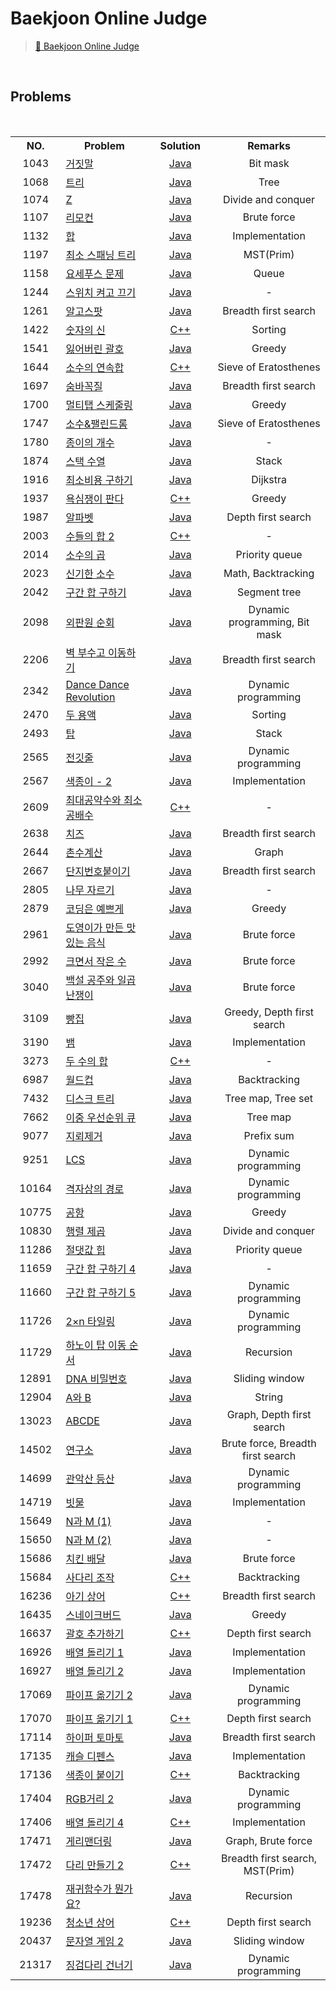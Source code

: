 # Baekjoon Online Judge

> [🔗 Baekjoon Online Judge](https://www.acmicpc.net)

<br>

## Problems

<br>

<table>
  
  
  <tr>
    <th align="center" width="100">NO.</th>
    <th align="center" width="250">Problem</th>
    <th align="center" width="150">Solution</th>
    <th align="center" width="300">Remarks</th>
  </tr>
  
  <tr>
    <td align="center">1043</td>
    <td><a href="https://www.acmicpc.net/problem/1043">거짓말</a></td>
    <td align="center"><a href="https://github.com/knavoid/just-algorithm/blob/main/baekjoon-online-judge/Java/1043.java">Java</a></td>
  	<td align="center">Bit mask</td>
  </tr>
  <tr>
    <td align="center">1068</td>
    <td><a href="https://www.acmicpc.net/problem/1068">트리</a></td>
    <td align="center"><a href="https://github.com/knavoid/just-algorithm/blob/main/baekjoon-online-judge/Java/1068.java">Java</a></td>
  	<td align="center">Tree</td>
  </tr>
  <tr>
    <td align="center">1074</td>
    <td><a href="https://www.acmicpc.net/problem/1074">Z</a></td>
    <td align="center"><a href="https://github.com/knavoid/just-algorithm/blob/main/baekjoon-online-judge/Java/1074.java">Java</a></td>
  	<td align="center">Divide and conquer</td>
  </tr>
  <tr>
    <td align="center">1107</td>
    <td><a href="https://www.acmicpc.net/problem/1107">리모컨</a></td>
    <td align="center"><a href="https://github.com/knavoid/just-algorithm/blob/main/baekjoon-online-judge/Java/1107.java">Java</a></td>
  	<td align="center">Brute force</td>
  </tr>
  <tr>
    <td align="center">1132</td>
    <td><a href="https://www.acmicpc.net/problem/1132">합</a></td>
    <td align="center"><a href="https://github.com/knavoid/just-algorithm/blob/main/baekjoon-online-judge/Java/1132.java">Java</a></td>
  	<td align="center">Implementation</td>
  </tr>
  <tr>
    <td align="center">1197</td>
    <td><a href="https://www.acmicpc.net/problem/1197">최소 스패닝 트리</a></td>
    <td align="center"><a href="https://github.com/knavoid/just-algorithm/blob/main/baekjoon-online-judge/Java/1197.java">Java</a></td>
  	<td align="center">MST(Prim)</td>
  </tr>
  <tr>
    <td align="center">1158</td>
    <td><a href="https://www.acmicpc.net/problem/1158">요세푸스 문제</a></td>
    <td align="center"><a href="https://github.com/knavoid/just-algorithm/blob/main/baekjoon-online-judge/Java/1158.java">Java</a></td>
  	<td align="center">Queue</td>
  </tr>
  <tr>
    <td align="center">1244</td>
    <td><a href="https://www.acmicpc.net/problem/1244">스위치 켜고 끄기</a></td>
    <td align="center"><a href="https://github.com/knavoid/just-algorithm/blob/main/baekjoon-online-judge/Java/1244.java">Java</a></td>
  	<td align="center">-</td>
  </tr>
  <tr>
    <td align="center">1261</td>
    <td><a href="https://www.acmicpc.net/problem/1261">알고스팟</a></td>
    <td align="center"><a href="https://github.com/knavoid/just-algorithm/blob/main/baekjoon-online-judge/Java/1261.java">Java</a></td>
  	<td align="center">Breadth first search</td>
  </tr>
  <tr>
    <td align="center">1422</td>
    <td><a href="https://www.acmicpc.net/problem/1422">숫자의 신</a></td>
    <td align="center"><a href="https://github.com/knavoid/just-algorithm/blob/main/baekjoon-online-judge/C%2B%2B/1422.cpp">C++</a></td>
  	<td align="center">Sorting</td>
  </tr>
  <tr>
    <td align="center">1541</td>
    <td><a href="https://www.acmicpc.net/problem/1541">잃어버린 괄호</a></td>
    <td align="center"><a href="https://github.com/knavoid/just-algorithm/blob/main/baekjoon-online-judge/Java/1541.java">Java</a></td>
  	<td align="center">Greedy</td>
  </tr>
  <tr>
    <td align="center">1644</td>
    <td><a href="https://www.acmicpc.net/problem/1644">소수의 연속합</a></td>
    <td align="center"><a href="https://github.com/knavoid/just-algorithm/blob/main/baekjoon-online-judge/C%2B%2B/1644.cpp">C++</a></td>
  	<td align="center">Sieve of Eratosthenes</td>
  </tr>
  <tr>
    <td align="center">1697</td>
    <td><a href="https://www.acmicpc.net/problem/1697">숨바꼭질</a></td>
    <td align="center"><a href="https://github.com/knavoid/just-algorithm/blob/main/baekjoon-online-judge/Java/1697.java">Java</a></td>
  	<td align="center">Breadth first search</td>
  </tr>
  <tr>
    <td align="center">1700</td>
    <td><a href="https://www.acmicpc.net/problem/1700">멀티탭 스케줄링</a></td>
    <td align="center"><a href="https://github.com/knavoid/just-algorithm/blob/main/baekjoon-online-judge/Java/1700.java">Java</a></td>
  	<td align="center">Greedy</td>
  </tr>
  <tr>
    <td align="center">1747</td>
    <td><a href="https://www.acmicpc.net/problem/1747">소수&팰린드롬</a></td>
    <td align="center"><a href="https://github.com/knavoid/just-algorithm/blob/main/baekjoon-online-judge/Java/1747.java">Java</a></td>
  	<td align="center">Sieve of Eratosthenes</td>
  </tr>
  <tr>
    <td align="center">1780</td>
    <td><a href="https://www.acmicpc.net/problem/1780">종이의 개수</a></td>
    <td align="center"><a href="https://github.com/knavoid/just-algorithm/blob/main/baekjoon-online-judge/Java/1780.java">Java</a></td>
  	<td align="center">-</td>
  </tr>
  <tr>
    <td align="center">1874</td>
    <td><a href="https://www.acmicpc.net/problem/1874">스택 수열</a></td>
    <td align="center"><a href="https://github.com/knavoid/just-algorithm/blob/main/baekjoon-online-judge/Java/1874.java">Java</a></td>
  	<td align="center">Stack</td>
  </tr>
  <tr>
    <td align="center">1916</td>
    <td><a href="https://www.acmicpc.net/problem/1916">최소비용 구하기</a></td>
    <td align="center"><a href="https://github.com/knavoid/just-algorithm/blob/main/baekjoon-online-judge/Java/1916.java">Java</a></td>
  	<td align="center">Dijkstra</td>
  </tr>
  <tr>
    <td align="center">1937</td>
    <td><a href="https://www.acmicpc.net/problem/1937">욕심쟁이 판다</a></td>
    <td align="center"><a href="https://github.com/knavoid/just-algorithm/blob/main/baekjoon-online-judge/C%2B%2B/1937.cpp">C++</a></td>
  	<td align="center">Greedy</td>
  </tr>
  <tr>
    <td align="center">1987</td>
    <td><a href="https://www.acmicpc.net/problem/1987">알파벳</a></td>
    <td align="center"><a href="https://github.com/knavoid/just-algorithm/blob/main/baekjoon-online-judge/Java/1987.java">Java</a></td>
  	<td align="center">Depth first search</td>
  </tr>
  <tr>
    <td align="center">2003</td>
    <td><a href="https://www.acmicpc.net/problem/2003">수들의 합 2</a></td>
    <td align="center"><a href="https://github.com/knavoid/just-algorithm/blob/main/baekjoon-online-judge/C%2B%2B/2003.cpp">C++</a></td>
  	<td align="center">-</td>
  </tr>
  <tr>
    <td align="center">2014</td>
    <td><a href="https://www.acmicpc.net/problem/2014">소수의 곱</a></td>
    <td align="center"><a href="https://github.com/knavoid/just-algorithm/blob/main/baekjoon-online-judge/Java/2014.java">Java</a></td>
  	<td align="center">Priority queue</td>
  </tr>
  <tr>
    <td align="center">2023</td>
    <td><a href="https://www.acmicpc.net/problem/2023">신기한 소수</a></td>
    <td align="center"><a href="https://github.com/knavoid/just-algorithm/blob/main/baekjoon-online-judge/Java/2023.java">Java</a></td>
  	<td align="center">Math, Backtracking</td>
  </tr>
  <tr>
    <td align="center">2042</td>
    <td><a href="https://www.acmicpc.net/problem/2042">구간 합 구하기</a></td>
    <td align="center"><a href="https://github.com/knavoid/just-algorithm/blob/main/baekjoon-online-judge/Java/2042.java">Java</a></td>
  	<td align="center">Segment tree</td>
  </tr>
  <tr>
    <td align="center">2098</td>
    <td><a href="https://www.acmicpc.net/problem/2098">외판원 순회</a></td>
    <td align="center"><a href="https://github.com/knavoid/just-algorithm/blob/main/baekjoon-online-judge/Java/2098.java">Java</a></td>
  	<td align="center">Dynamic programming, Bit mask</td>
  </tr>
  <tr>
    <td align="center">2206</td>
    <td><a href="https://www.acmicpc.net/problem/2206">벽 부수고 이동하기</a></td>
    <td align="center"><a href="https://github.com/knavoid/just-algorithm/blob/main/baekjoon-online-judge/Java/2206.java">Java</a></td>
  	<td align="center">Breadth first search</td>
  </tr>
  <tr>
    <td align="center">2342</td>
    <td><a href="https://www.acmicpc.net/problem/2342">Dance Dance Revolution</a></td>
    <td align="center"><a href="https://github.com/knavoid/just-algorithm/blob/main/baekjoon-online-judge/Java/2342.java">Java</a></td>
  	<td align="center">Dynamic programming</td>
  </tr>
  <tr>
    <td align="center">2470</td>
    <td><a href="https://www.acmicpc.net/problem/2470">두 용액</a></td>
    <td align="center"><a href="https://github.com/knavoid/just-algorithm/blob/main/baekjoon-online-judge/Java/2470.java">Java</a></td>
  	<td align="center">Sorting</td>
  </tr>
  <tr>
    <td align="center">2493</td>
    <td><a href="https://www.acmicpc.net/problem/2493">탑</a></td>
    <td align="center"><a href="https://github.com/knavoid/just-algorithm/blob/main/baekjoon-online-judge/Java/2493.java">Java</a></td>
  	<td align="center">Stack</td>
  </tr>
  <tr>
    <td align="center">2565</td>
    <td><a href="https://www.acmicpc.net/problem/2565">전깃줄</a></td>
    <td align="center"><a href="https://github.com/knavoid/just-algorithm/blob/main/baekjoon-online-judge/Java/2565.java">Java</a></td>
  	<td align="center">Dynamic programming</td>
  </tr>
  <tr>
    <td align="center">2567</td>
    <td><a href="https://www.acmicpc.net/problem/2567">색종이 - 2</a></td>
    <td align="center"><a href="https://github.com/knavoid/just-algorithm/blob/main/baekjoon-online-judge/Java/2567.java">Java</a></td>
  	<td align="center">Implementation</td>
  </tr>
  <tr>
    <td align="center">2609</td>
    <td><a href="https://www.acmicpc.net/problem/2609">최대공약수와 최소공배수</a></td>
    <td align="center"><a href="https://github.com/knavoid/just-algorithm/blob/main/baekjoon-online-judge/C%2B%2B/2609.cpp">C++</a></td>
  	<td align="center">-</td>
  </tr>
  <tr>
    <td align="center">2638</td>
    <td><a href="https://www.acmicpc.net/problem/2638">치즈</a></td>
    <td align="center"><a href="https://github.com/knavoid/just-algorithm/blob/main/baekjoon-online-judge/Java/2638.java">Java</a></td>
  	<td align="center">Breadth first search</td>
  </tr>
  <tr>
    <td align="center">2644</td>
    <td><a href="https://www.acmicpc.net/problem/2644">촌수계산</a></td>
    <td align="center"><a href="https://github.com/knavoid/just-algorithm/blob/main/baekjoon-online-judge/Java/2644.java">Java</a></td>
  	<td align="center">Graph</td>
  </tr>
  <tr>
    <td align="center">2667</td>
    <td><a href="https://www.acmicpc.net/problem/2667">단지번호붙이기</a></td>
    <td align="center"><a href="https://github.com/knavoid/just-algorithm/blob/main/baekjoon-online-judge/Java/2667.java">Java</a></td>
  	<td align="center">Breadth first search</td>
  </tr>
  <tr>
    <td align="center">2805</td>
    <td><a href="https://www.acmicpc.net/problem/2805">나무 자르기</a></td>
    <td align="center"><a href="https://github.com/knavoid/just-algorithm/blob/main/baekjoon-online-judge/Java/2805.java">Java</a></td>
  	<td align="center">-</td>
  </tr>
  <tr>
    <td align="center">2879</td>
    <td><a href="https://www.acmicpc.net/problem/2879">코딩은 예쁘게</a></td>
    <td align="center"><a href="https://github.com/knavoid/just-algorithm/blob/main/baekjoon-online-judge/Java/2879.java">Java</a></td>
  	<td align="center">Greedy</td>
  </tr>
  <tr>
    <td align="center">2961</td>
    <td><a href="https://www.acmicpc.net/problem/2961">도영이가 만든 맛있는 음식</a></td>
    <td align="center"><a href="https://github.com/knavoid/just-algorithm/blob/main/baekjoon-online-judge/Java/2961.java">Java</a></td>
  	<td align="center">Brute force</td>
  </tr>
  <tr>
    <td align="center">2992</td>
    <td><a href="https://www.acmicpc.net/problem/2992">크면서 작은 수</a></td>
    <td align="center"><a href="https://github.com/knavoid/just-algorithm/blob/main/baekjoon-online-judge/Java/2992.java">Java</a></td>
  	<td align="center">Brute force</td>
  </tr>
  <tr>
    <td align="center">3040</td>
    <td><a href="https://www.acmicpc.net/problem/3040">백설 공주와 일곱 난쟁이</a></td>
    <td align="center"><a href="https://github.com/knavoid/just-algorithm/blob/main/baekjoon-online-judge/Java/3040.java">Java</a></td>
  	<td align="center">Brute force</td>
  </tr>
  <tr>
    <td align="center">3109</td>
    <td><a href="https://www.acmicpc.net/problem/3109">빵집</a></td>
    <td align="center"><a href="https://github.com/knavoid/just-algorithm/blob/main/baekjoon-online-judge/Java/3109.java">Java</a></td>
  	<td align="center">Greedy, Depth first search</td>
  </tr>
  <tr>
    <td align="center">3190</td>
    <td><a href="https://www.acmicpc.net/problem/3190">뱀</a></td>
    <td align="center"><a href="https://github.com/knavoid/just-algorithm/blob/main/baekjoon-online-judge/Java/3190.java">Java</a></td>
  	<td align="center">Implementation</td>
  </tr>
  <tr>
    <td align="center">3273</td>
    <td><a href="https://www.acmicpc.net/problem/3273">두 수의 합</a></td>
    <td align="center"><a href="https://github.com/knavoid/just-algorithm/blob/main/baekjoon-online-judge/C%2B%2B/3273.cpp">C++</a></td>
  	<td align="center">-</td>
  </tr>
  <tr>
    <td align="center">6987</td>
    <td><a href="https://www.acmicpc.net/problem/6987">월드컵</a></td>
    <td align="center"><a href="https://github.com/knavoid/just-algorithm/blob/main/baekjoon-online-judge/Java/6987.java">Java</a></td>
  	<td align="center">Backtracking</td>
  </tr>
  <tr>
    <td align="center">7432</td>
    <td><a href="https://www.acmicpc.net/problem/7432">디스크 트리</a></td>
    <td align="center"><a href="https://github.com/knavoid/just-algorithm/blob/main/baekjoon-online-judge/Java/7432.java">Java</a></td>
  	<td align="center">Tree map, Tree set</td>
  </tr>
  <tr>
    <td align="center">7662</td>
    <td><a href="https://www.acmicpc.net/problem/7662">이중 우선순위 큐</a></td>
    <td align="center"><a href="https://github.com/knavoid/just-algorithm/blob/main/baekjoon-online-judge/Java/7662.java">Java</a></td>
  	<td align="center">Tree map</td>
  </tr>
  <tr>
    <td align="center">9077</td>
    <td><a href="https://www.acmicpc.net/problem/9077">지뢰제거</a></td>
    <td align="center"><a href="https://github.com/knavoid/just-algorithm/blob/main/baekjoon-online-judge/Java/9077.java">Java</a></td>
  	<td align="center">Prefix sum</td>
  </tr>
  <tr>
    <td align="center">9251</td>
    <td><a href="https://www.acmicpc.net/problem/9251">LCS</a></td>
    <td align="center"><a href="https://github.com/knavoid/just-algorithm/blob/main/baekjoon-online-judge/Java/9251.java">Java</a></td>
  	<td align="center">Dynamic programming</td>
  </tr>
  <tr>
    <td align="center">10164</td>
    <td><a href="https://www.acmicpc.net/problem/10164">격자상의 경로</a></td>
    <td align="center"><a href="https://github.com/knavoid/just-algorithm/blob/main/baekjoon-online-judge/Java/10164.java">Java</a></td>
  	<td align="center">Dynamic programming</td>
  </tr>
  <tr>
    <td align="center">10775</td>
    <td><a href="https://www.acmicpc.net/problem/10775">공항</a></td>
    <td align="center"><a href="https://github.com/knavoid/just-algorithm/blob/main/baekjoon-online-judge/Java/10775.java">Java</a></td>
  	<td align="center">Greedy</td>
  </tr>
  <tr>
    <td align="center">10830</td>
    <td><a href="https://www.acmicpc.net/problem/10830">행렬 제곱</a></td>
    <td align="center"><a href="https://github.com/knavoid/just-algorithm/blob/main/baekjoon-online-judge/Java/10830.java">Java</a></td>
  	<td align="center">Divide and conquer</td>
  </tr>
  <tr>
    <td align="center">11286</td>
    <td><a href="https://www.acmicpc.net/problem/11286">절댓값 힙</a></td>
    <td align="center"><a href="https://github.com/knavoid/just-algorithm/blob/main/baekjoon-online-judge/Java/11286.java">Java</a></td>
  	<td align="center">Priority queue</td>
  </tr>
  <tr>
    <td align="center">11659</td>
    <td><a href="https://www.acmicpc.net/problem/11659">구간 합 구하기 4</a></td>
    <td align="center"><a href="https://github.com/knavoid/just-algorithm/blob/main/baekjoon-online-judge/Java/11659.java">Java</a></td>
  	<td align="center">-</td>
  </tr>
  <tr>
    <td align="center">11660</td>
    <td><a href="https://www.acmicpc.net/problem/11660">구간 합 구하기 5</a></td>
    <td align="center"><a href="https://github.com/knavoid/just-algorithm/blob/main/baekjoon-online-judge/Java/11660.java">Java</a></td>
  	<td align="center">Dynamic programming</td>
  </tr>
  <tr>
    <td align="center">11726</td>
    <td><a href="https://www.acmicpc.net/problem/11726">2×n 타일링</a></td>
    <td align="center"><a href="https://github.com/knavoid/just-algorithm/blob/main/baekjoon-online-judge/Java/11726.java">Java</a></td>
  	<td align="center">Dynamic programming</td>
  </tr>
  <tr>
    <td align="center">11729</td>
    <td><a href="https://www.acmicpc.net/problem/11729">하노이 탑 이동 순서</a></td>
    <td align="center"><a href="https://github.com/knavoid/just-algorithm/blob/main/baekjoon-online-judge/Java/11729.java">Java</a></td>
  	<td align="center">Recursion</td>
  </tr>
  <tr>
    <td align="center">12891</td>
    <td><a href="https://www.acmicpc.net/problem/12891">DNA 비밀번호</a></td>
    <td align="center"><a href="https://github.com/knavoid/just-algorithm/blob/main/baekjoon-online-judge/Java/12891.java">Java</a></td>
  	<td align="center">Sliding window</td>
  </tr>
  <tr>
    <td align="center">12904</td>
    <td><a href="https://www.acmicpc.net/problem/12904">A와 B</a></td>
    <td align="center"><a href="https://github.com/knavoid/just-algorithm/blob/main/baekjoon-online-judge/Java/12904.java">Java</a></td>
  	<td align="center">String</td>
  </tr>
  <tr>
    <td align="center">13023</td>
    <td><a href="https://www.acmicpc.net/problem/13023">ABCDE</a></td>
    <td align="center"><a href="https://github.com/knavoid/just-algorithm/blob/main/baekjoon-online-judge/Java/13023.java">Java</a></td>
  	<td align="center">Graph, Depth first search</td>
  </tr>
  <tr>
    <td align="center">14502</td>
    <td><a href="https://www.acmicpc.net/problem/14502">연구소</a></td>
    <td align="center"><a href="https://github.com/knavoid/just-algorithm/blob/main/baekjoon-online-judge/Java/14502.java">Java</a></td>
  	<td align="center">Brute force, Breadth first search</td>
  </tr>
  <tr>
    <td align="center">14699</td>
    <td><a href="https://www.acmicpc.net/problem/14699">관악산 등산</a></td>
    <td align="center"><a href="https://github.com/knavoid/just-algorithm/blob/main/baekjoon-online-judge/Java/14699.java">Java</a></td>
  	<td align="center">Dynamic programming</td>
  </tr>
  <tr>
    <td align="center">14719</td>
    <td><a href="https://www.acmicpc.net/problem/14719">빗물</a></td>
    <td align="center"><a href="https://github.com/knavoid/just-algorithm/blob/main/baekjoon-online-judge/Java/14719.java">Java</a></td>
  	<td align="center">Implementation</td>
  </tr>
  <tr>
    <td align="center">15649</td>
    <td><a href="https://www.acmicpc.net/problem/15649">N과 M (1)</a></td>
    <td align="center"><a href="https://github.com/knavoid/just-algorithm/blob/main/baekjoon-online-judge/Java/15649.java">Java</a></td>
  	<td align="center">-</td>
  </tr>
  <tr>
    <td align="center">15650</td>
    <td><a href="https://www.acmicpc.net/problem/15650">N과 M (2)</a></td>
    <td align="center"><a href="https://github.com/knavoid/just-algorithm/blob/main/baekjoon-online-judge/Java/15650.java">Java</a></td>
  	<td align="center">-</td>
  </tr>
  <tr>
    <td align="center">15686</td>
    <td><a href="https://www.acmicpc.net/problem/15686">치킨 배달</a></td>
    <td align="center"><a href="https://github.com/knavoid/just-algorithm/blob/main/baekjoon-online-judge/Java/15686.java">Java</a></td>
  	<td align="center">Brute force</td>
  </tr>
  <tr>
    <td align="center">15684</td>
    <td><a href="https://www.acmicpc.net/problem/15684">사다리 조작</a></td>
    <td align="center"><a href="https://github.com/knavoid/just-algorithm/blob/main/baekjoon-online-judge/C%2B%2B/15684.cpp">C++</a></td>
  	<td align="center">Backtracking</td>
  </tr>
  <tr>
    <td align="center">16236</td>
    <td><a href="https://www.acmicpc.net/problem/16236">아기 상어</a></td>
    <td align="center"><a href="https://github.com/knavoid/just-algorithm/blob/main/baekjoon-online-judge/C%2B%2B/16236.cpp">C++</a></td>
  	<td align="center">Breadth first search</td>
  </tr>
  <tr>
    <td align="center">16435</td>
    <td><a href="https://www.acmicpc.net/problem/16435">스네이크버드</a></td>
    <td align="center"><a href="https://github.com/knavoid/just-algorithm/blob/main/baekjoon-online-judge/Java/16435.java">Java</a></td>
  	<td align="center">Greedy</td>
  </tr>
  <tr>
    <td align="center">16637</td>
    <td><a href="https://www.acmicpc.net/problem/16637">괄호 추가하기</a></td>
    <td align="center"><a href="https://github.com/knavoid/just-algorithm/blob/main/baekjoon-online-judge/C%2B%2B/16637.cpp">C++</a></td>
  	<td align="center">Depth first search</td>
  </tr>
  <tr>
    <td align="center">16926</td>
    <td><a href="https://www.acmicpc.net/problem/16926">배열 돌리기 1</a></td>
    <td align="center"><a href="https://github.com/knavoid/just-algorithm/blob/main/baekjoon-online-judge/Java/16926.java">Java</a></td>
  	<td align="center">Implementation</td>
  </tr>
  <tr>
    <td align="center">16927</td>
    <td><a href="https://www.acmicpc.net/problem/16927">배열 돌리기 2</a></td>
    <td align="center"><a href="https://github.com/knavoid/just-algorithm/blob/main/baekjoon-online-judge/Java/16927.java">Java</a></td>
  	<td align="center">Implementation</td>
  </tr>
  <tr>
    <td align="center">17069</td>
    <td><a href="https://www.acmicpc.net/problem/17069">파이프 옮기기 2</a></td>
    <td align="center"><a href="https://github.com/knavoid/just-algorithm/blob/main/baekjoon-online-judge/Java/17069.java">Java</a></td>
  	<td align="center">Dynamic programming</td>
  </tr>
  <tr>
    <td align="center">17070</td>
    <td><a href="https://www.acmicpc.net/problem/17070">파이프 옮기기 1</a></td>
    <td align="center"><a href="https://github.com/knavoid/just-algorithm/blob/main/baekjoon-online-judge/C%2B%2B/17070.cpp">C++</a></td>
  	<td align="center">Depth first search</td>
  </tr>
  <tr>
    <td align="center">17114</td>
    <td><a href="https://www.acmicpc.net/problem/17114">하이퍼 토마토</a></td>
    <td align="center"><a href="https://github.com/knavoid/just-algorithm/blob/main/baekjoon-online-judge/Java/17114.java">Java</a></td>
  	<td align="center">Breadth first search</td>
  </tr>
  <tr>
    <td align="center">17135</td>
    <td><a href="https://www.acmicpc.net/problem/17135">캐슬 디펜스</a></td>
    <td align="center"><a href="https://github.com/knavoid/just-algorithm/blob/main/baekjoon-online-judge/Java/17135.java">Java</a></td>
  	<td align="center">Implementation</td>
  </tr>
  <tr>
    <td align="center">17136</td>
    <td><a href="https://www.acmicpc.net/problem/17136">색종이 붙이기</a></td>
    <td align="center"><a href="https://github.com/knavoid/just-algorithm/blob/main/baekjoon-online-judge/C%2B%2B/17136.cpp">C++</a></td>
  	<td align="center">Backtracking</td>
  </tr>
  <tr>
    <td align="center">17404</td>
    <td><a href="https://www.acmicpc.net/problem/17404">RGB거리 2</a></td>
    <td align="center"><a href="https://github.com/knavoid/just-algorithm/blob/main/baekjoon-online-judge/Java/17404.java">Java</a></td>
  	<td align="center">Dynamic programming</td>
  </tr>
  <tr>
    <td align="center">17406</td>
    <td><a href="https://www.acmicpc.net/problem/17406">배열 돌리기 4</a></td>
    <td align="center"><a href="https://github.com/knavoid/just-algorithm/blob/main/baekjoon-online-judge/C%2B%2B/17406.cpp">C++</a></td>
  	<td align="center">Implementation</td>
  </tr>
  <tr>
    <td align="center">17471</td>
    <td><a href="https://www.acmicpc.net/problem/17471">게리맨더링</a></td>
    <td align="center"><a href="https://github.com/knavoid/just-algorithm/blob/main/baekjoon-online-judge/Java/17471.java">Java</a></td>
  	<td align="center">Graph, Brute force</td>
  </tr>
  <tr>
    <td align="center">17472</td>
    <td><a href="https://www.acmicpc.net/problem/17472">다리 만들기 2</a></td>
    <td align="center"><a href="https://github.com/knavoid/just-algorithm/blob/main/baekjoon-online-judge/C%2B%2B/17472.cpp">C++</a></td>
  	<td align="center">Breadth first search, MST(Prim)</td>
  </tr>
  <tr>
    <td align="center">17478</td>
    <td><a href="https://www.acmicpc.net/problem/17478">재귀함수가 뭔가요?</a></td>
    <td align="center"><a href="https://github.com/knavoid/just-algorithm/blob/main/baekjoon-online-judge/Java/17478.java">Java</a></td>
  	<td align="center">Recursion</td>
  </tr>
  <tr>
    <td align="center">19236</td>
    <td><a href="https://www.acmicpc.net/problem/19236">청소년 상어</a></td>
    <td align="center"><a href="https://github.com/knavoid/just-algorithm/blob/main/baekjoon-online-judge/C%2B%2B/19236.cpp">C++</a></td>
  	<td align="center">Depth first search</td>
  </tr>
  <tr>
    <td align="center">20437</td>
    <td><a href="https://www.acmicpc.net/problem/20437">문자열 게임 2</a></td>
    <td align="center"><a href="https://github.com/knavoid/just-algorithm/blob/main/baekjoon-online-judge/Java/20437.java">Java</a></td>
  	<td align="center">Sliding window</td>
  </tr>
  <tr>
    <td align="center">21317</td>
    <td><a href="https://www.acmicpc.net/problem/21317">징검다리 건너기</a></td>
    <td align="center"><a href="https://github.com/knavoid/just-algorithm/blob/main/baekjoon-online-judge/Java/21317.java">Java</a></td>
  	<td align="center">Dynamic programming</td>
  </tr>
  
  
</table>
